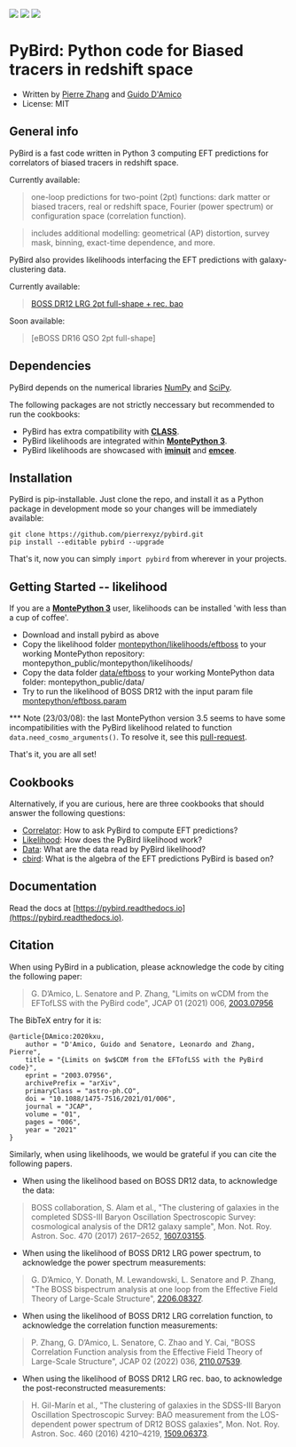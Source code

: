 [![](https://img.shields.io/badge/arXiv-2003.07956%20-red.svg)](https://arxiv.org/abs/2003.07956)
[![](http://img.shields.io/badge/license-MIT-blue.svg?style=flat)](https://github.com/pierrexyz/pybird/blob/master/LICENSE)
[![](https://readthedocs.org/projects/pybird/badge/?version=latest)](https://pybird.readthedocs.io/en/latest/?badge=latest)

# PyBird: Python code for Biased tracers in redshift space
* Written by [Pierre Zhang](mailto:pierrexyz@protonmail.com) and [Guido D'Amico](mailto:damico.guido@gmail.com)
* License: MIT

## General info
PyBird is a fast code written in Python 3 computing EFT predictions for correlators of biased tracers in redshift space. 

Currently available: 
> one-loop predictions for two-point (2pt) functions: dark matter or biased tracers, real or redshift space, Fourier (power spectrum) or configuration space (correlation function).  

> includes additional modelling: geometrical (AP) distortion, survey mask, binning, exact-time dependence, and more. 

PyBird also provides likelihoods interfacing the EFT predictions with galaxy-clustering data. 

Currently available: 
> [BOSS DR12 LRG 2pt full-shape + rec. bao](montepython/likelihoods/eftboss)

Soon available: 
> [eBOSS DR16 QSO 2pt full-shape]

## Dependencies
PyBird depends on the numerical libraries [NumPy](https://numpy.org/) and [SciPy](http://scipy.org/).  

The following packages are not strictly neccessary but recommended to run the cookbooks:
* PyBird has extra compatibility with **[CLASS](https://lesgourg.github.io/class_public/class.html)**.  
* PyBird likelihoods are integrated within **[MontePython 3](https://github.com/brinckmann/montepython_public)**. 
* PyBird likelihoods are showcased with **[iminuit](https://iminuit.readthedocs.io/)** and **[emcee](https://emcee.readthedocs.io/)**. 

## Installation
PyBird is pip-installable.
Just clone the repo, and install it as a Python package in development mode so your changes will be immediately available:
```
git clone https://github.com/pierrexyz/pybird.git
pip install --editable pybird --upgrade
```
That's it, now you can simply `import pybird` from wherever in your projects.

## Getting Started -- likelihood
If you are a **[MontePython 3](https://github.com/brinckmann/montepython_public)** user, likelihoods can be installed 'with less than a cup of coffee'.
* Download and install pybird as above
* Copy the likelihood folder [montepython/likelihoods/eftboss](montepython/likelihoods/eftboss) to your working MontePython repository: montepython_public/montepython/likelihoods/ 
* Copy the data folder [data/eftboss](data/eftboss) to your working MontePython data folder: montepython_public/data/
* Try to run the likelihood of BOSS DR12 with the input param file [montepython/eftboss.param](montepython/eftboss.param)

*** Note (23/03/08): the last MontePython version 3.5 seems to have some incompatibilities with the PyBird likelihood related to function `data.need_cosmo_arguments()`. To resolve it, see this [pull-request](https://github.com/brinckmann/montepython_public/pull/276). 

That's it, you are all set!

## Cookbooks
Alternatively, if you are curious, here are three cookbooks that should answer the following questions: 
* [Correlator](notebooks/correlator_cookbook.ipynb): How to ask PyBird to compute EFT predictions? 
* [Likelihood](notebooks/likelihood_cookbook.ipynb): How does the PyBird likelihood work? 
* [Data](notebooks/datastruct_cookbook.ipynb): What are the data read by PyBird likelihood?
* [cbird](notebooks/cbird.nb): What is the algebra of the EFT predictions PyBird is based on?

## Documentation
Read the docs at [https://pybird.readthedocs.io](https://pybird.readthedocs.io).

## Citation
When using PyBird in a publication, please acknowledge the code by citing the following paper: 
> G. D’Amico, L. Senatore and P. Zhang, "Limits on wCDM from the EFTofLSS with the PyBird code", JCAP 01 (2021) 006, [2003.07956](https://arxiv.org/abs/2003.07956)

The BibTeX entry for it is:
```
@article{DAmico:2020kxu,
    author = "D'Amico, Guido and Senatore, Leonardo and Zhang, Pierre",
    title = "{Limits on $w$CDM from the EFTofLSS with the PyBird code}",
    eprint = "2003.07956",
    archivePrefix = "arXiv",
    primaryClass = "astro-ph.CO",
    doi = "10.1088/1475-7516/2021/01/006",
    journal = "JCAP",
    volume = "01",
    pages = "006",
    year = "2021"
}
```

Similarly, when using likelihoods, we would be grateful if you can cite the following papers. 

* When using the likelihood based on BOSS DR12 data, to acknowledge the data: 
> BOSS collaboration, S. Alam et al., "The clustering of galaxies in the completed SDSS-III Baryon Oscillation Spectroscopic Survey: cosmological analysis of the DR12 galaxy sample", Mon. Not. Roy. Astron. Soc. 470 (2017) 2617–2652, [1607.03155](https://arxiv.org/abs/1607.03155).


* When using the likelihood of BOSS DR12 LRG power spectrum, to acknowledge the power spectrum measurements: 
> G. D’Amico, Y. Donath, M. Lewandowski, L. Senatore and P. Zhang, "The BOSS bispectrum analysis at one loop from the Effective Field Theory of Large-Scale Structure", [2206.08327](https://arxiv.org/abs/2206.08327). 

* When using the likelihood of BOSS DR12 LRG correlation function, to acknowledge the correlation function measurements: 
> P. Zhang, G. D’Amico, L. Senatore, C. Zhao and Y. Cai, "BOSS Correlation Function analysis from the Effective Field Theory of Large-Scale Structure", JCAP 02 (2022) 036, [2110.07539](https://arxiv.org/abs/2110.07539). 

* When using the likelihood of BOSS DR12 LRG rec. bao, to acknowledge the post-reconstructed measurements: 
> H. Gil-Marín et al., "The clustering of galaxies in the SDSS-III Baryon Oscillation Spectroscopic Survey: BAO measurement from the LOS-dependent power spectrum of DR12 BOSS galaxies", Mon. Not. Roy. Astron. Soc. 460 (2016) 4210–4219, [1509.06373](https://arxiv.org/abs/1509.06373). 
